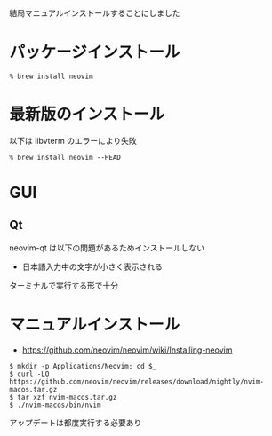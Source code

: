 
結局マニュアルインストールすることにしました

# パッケージインストール 

````
% brew install neovim
````

# 最新版のインストール

以下は libvterm のエラーにより失敗

````
% brew install neovim --HEAD
````

# GUI

## Qt
neovim-qt は以下の問題があるためインストールしない

- 日本語入力中の文字が小さく表示される

ターミナルで実行する形で十分

# マニュアルインストール

- https://github.com/neovim/neovim/wiki/Installing-neovim
````
$ mkdir -p Applications/Neovim; cd $_
$ curl -LO https://github.com/neovim/neovim/releases/download/nightly/nvim-macos.tar.gz
$ tar xzf nvim-macos.tar.gz
$ ./nvim-macos/bin/nvim
````

アップデートは都度実行する必要あり

